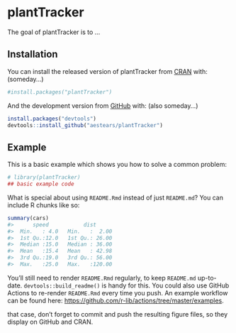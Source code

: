 
<!-- README.md is generated from README.Rmd. Please edit that file -->

# plantTracker

<!-- badges: start -->
<!-- badges: end -->

The goal of plantTracker is to …

## Installation

You can install the released version of plantTracker from
[CRAN](https://CRAN.R-project.org) with: (someday…)

``` r
#install.packages("plantTracker")
```

And the development version from [GitHub](https://github.com/) with:
(also someday…)

``` r
install.packages("devtools")
devtools::install_github("aestears/plantTracker")
```

## Example

This is a basic example which shows you how to solve a common problem:

``` r
# library(plantTracker)
## basic example code
```

What is special about using `README.Rmd` instead of just `README.md`?
You can include R chunks like so:

``` r
summary(cars)
#>      speed           dist       
#>  Min.   : 4.0   Min.   :  2.00  
#>  1st Qu.:12.0   1st Qu.: 26.00  
#>  Median :15.0   Median : 36.00  
#>  Mean   :15.4   Mean   : 42.98  
#>  3rd Qu.:19.0   3rd Qu.: 56.00  
#>  Max.   :25.0   Max.   :120.00
```

You’ll still need to render `README.Rmd` regularly, to keep `README.md`
up-to-date. `devtools::build_readme()` is handy for this. You could also
use GitHub Actions to re-render `README.Rmd` every time you push. An
example workflow can be found here:
<https://github.com/r-lib/actions/tree/master/examples>.

that case, don’t forget to commit and push the resulting figure files,
so they display on GitHub and CRAN.

